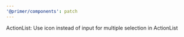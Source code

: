 ```yaml
---
'@primer/components': patch
---
```


ActionList: Use icon instead of input for multiple selection in ActionList
